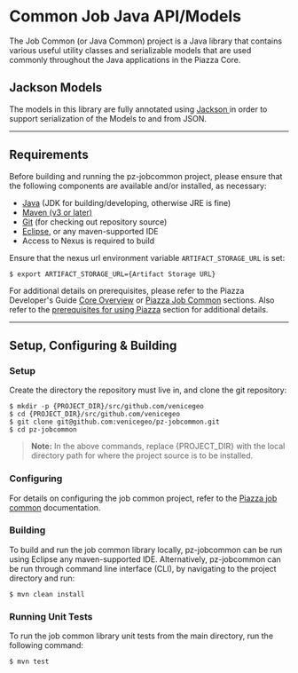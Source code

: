 # Common Job Java API/Models

The Job Common (or Java Common) project is a Java library that contains various useful utility classes and serializable models that are used commonly throughout the Java applications in the Piazza Core.

## Jackson Models

The models in this library are fully annotated using [Jackson ](https://github.com/FasterXML/jackson) in order to support serialization of the Models to and from JSON. 

***
## Requirements
Before building and running the pz-jobcommon project, please ensure that the following components are available and/or installed, as necessary:
- [Java](http://www.oracle.com/technetwork/java/javase/downloads/index.html) (JDK for building/developing, otherwise JRE is fine)
- [Maven (v3 or later)](https://maven.apache.org/install.html)
- [Git](https://git-scm.com/book/en/v2/Getting-Started-Installing-Git) (for checking out repository source)
- [Eclipse](https://www.eclipse.org/downloads/), or any maven-supported IDE
- Access to Nexus is required to build

Ensure that the nexus url environment variable `ARTIFACT_STORAGE_URL` is set:

	$ export ARTIFACT_STORAGE_URL={Artifact Storage URL}

For additional details on prerequisites, please refer to the Piazza Developer's Guide [Core Overview](https://github.com/venicegeo/pz-docs/blob/master/documents/devguide/02-pz-core.md) or [Piazza Job Common](https://github.com/venicegeo/pz-docs/blob/master/documents/devguide/16-job-common.md) sections. Also refer to the [prerequisites for using Piazza](https://github.com/venicegeo/pz-docs/blob/master/documents/devguide/03-jobs.md) section for additional details.

***
## Setup, Configuring & Building

### Setup

Create the directory the repository must live in, and clone the git repository:

    $ mkdir -p {PROJECT_DIR}/src/github.com/venicegeo
	$ cd {PROJECT_DIR}/src/github.com/venicegeo
    $ git clone git@github.com:venicegeo/pz-jobcommon.git
    $ cd pz-jobcommon

>__Note:__ In the above commands, replace {PROJECT_DIR} with the local directory path for where the project source is to be installed.

### Configuring

For details on configuring the job common project, refer to the [Piazza job common](http://pz-docs.int.dev.east.paas.geointservices.io/devguide/16-job-common/) documentation.

### Building

To build and run the job common library locally, pz-jobcommon can be run using Eclipse any maven-supported IDE. Alternatively, pz-jobcommon can be run through command line interface (CLI), by navigating to the project directory and run:

    $ mvn clean install

### Running Unit Tests

To run the job common library unit tests from the main directory, run the following command:

	$ mvn test

